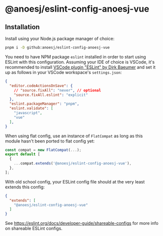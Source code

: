 # @anoesj/eslint-config-anoesj-vue
## Installation
Install using your Node.js package manager of choice:
```bash
pnpm i -D github:anoesj/eslint-config-anoesj-vue
```

You need to have NPM package `eslint` installed in order to start using ESLint with this configuration. Assuming your IDE of choice is VSCode, it's recommended to install [VSCode plugin "ESLint" by Dirk Baeumer](https://marketplace.visualstudio.com/items?itemName=dbaeumer.vscode-eslint) and set it up as follows in your VSCode workspace's `settings.json`:
```json
{
  "editor.codeActionsOnSave": {
    // "source.fixAll": "never", // optional
    "source.fixAll.eslint": "explicit"
  },
  "eslint.packageManager": "pnpm",
  "eslint.validate": [
    "javascript",
    "vue"
  ],
}
```

When using flat config, use an instance of `FlatCompat` as long as this module hasn't been ported to flat config yet:
```js
const compat = new FlatCompat(...);
export default [
  {
    ...compat.extends('@anoesj/eslint-config-anoesj-vue'),
  },
];
```

With old school config, your ESLint config file should at the very least extends this config:
```json
{
  "extends": [
    "@anoesj/eslint-config-anoesj-vue"
  ]
}
```

See https://eslint.org/docs/developer-guide/shareable-configs for more info on shareable ESLint configs.